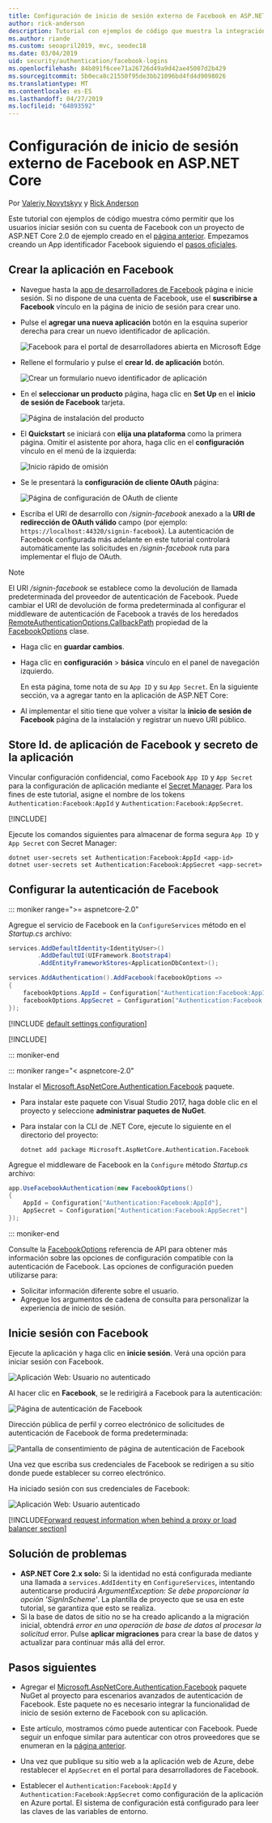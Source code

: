 ```yaml
---
title: Configuración de inicio de sesión externo de Facebook en ASP.NET Core
author: rick-anderson
description: Tutorial con ejemplos de código que muestra la integración de autenticación de usuario de la cuenta de Facebook en una aplicación de ASP.NET Core existente.
ms.author: riande
ms.custom: seoapril2019, mvc, seodec18
ms.date: 03/04/2019
uid: security/authentication/facebook-logins
ms.openlocfilehash: 84b891f6cee71a26726d49a9d42ae45007d2b429
ms.sourcegitcommit: 5b0eca8c21550f95de3bb21096bd4fd4d9098026
ms.translationtype: MT
ms.contentlocale: es-ES
ms.lasthandoff: 04/27/2019
ms.locfileid: "64893592"
---
```

# <a name="facebook-external-login-setup-in-aspnet-core"></a>Configuración de inicio de sesión externo de Facebook en ASP.NET Core

Por [Valeriy Novytskyy](https://github.com/01binary) y [Rick Anderson](https://twitter.com/RickAndMSFT)

Este tutorial con ejemplos de código muestra cómo permitir que los usuarios iniciar sesión con su cuenta de Facebook con un proyecto de ASP.NET Core 2.0 de ejemplo creado en el [página anterior](xref:security/authentication/social/index). Empezamos creando un App identificador Facebook siguiendo el [pasos oficiales](https://developers.facebook.com).

## <a name="create-the-app-in-facebook"></a>Crear la aplicación en Facebook

* Navegue hasta la [app de desarrolladores de Facebook](https://developers.facebook.com/apps/) página e inicie sesión. Si no dispone de una cuenta de Facebook, use el **suscribirse a Facebook** vínculo en la página de inicio de sesión para crear uno.

* Pulse el **agregar una nueva aplicación** botón en la esquina superior derecha para crear un nuevo identificador de aplicación.

   ![Facebook para el portal de desarrolladores abierta en Microsoft Edge](index/_static/FBMyApps.png)

* Rellene el formulario y pulse el **crear Id. de aplicación** botón.

  ![Crear un formulario nuevo identificador de aplicación](index/_static/FBNewAppId.png)

* En el **seleccionar un producto** página, haga clic en **Set Up** en el **inicio de sesión de Facebook** tarjeta.

  ![Página de instalación del producto](index/_static/FBProductSetup.png)

* El **Quickstart** se iniciará con **elija una plataforma** como la primera página. Omitir el asistente por ahora, haga clic en el **configuración** vínculo en el menú de la izquierda:

  ![Inicio rápido de omisión](index/_static/FBSkipQuickStart.png)

* Se le presentará la **configuración de cliente OAuth** página:

  ![Página de configuración de OAuth de cliente](index/_static/FBOAuthSetup.png)

* Escriba el URI de desarrollo con */signin-facebook* anexado a la **URI de redirección de OAuth válido** campo (por ejemplo: `https://localhost:44320/signin-facebook`). La autenticación de Facebook configurada más adelante en este tutorial controlará automáticamente las solicitudes en */signin-facebook* ruta para implementar el flujo de OAuth.

> [!NOTE]
> El URI */signin-facebook* se establece como la devolución de llamada predeterminada del proveedor de autenticación de Facebook. Puede cambiar el URI de devolución de forma predeterminada al configurar el middleware de autenticación de Facebook a través de los heredados [RemoteAuthenticationOptions.CallbackPath](/dotnet/api/microsoft.aspnetcore.authentication.remoteauthenticationoptions.callbackpath) propiedad de la [FacebookOptions](/dotnet/api/microsoft.aspnetcore.authentication.facebook.facebookoptions) clase.

* Haga clic en **guardar cambios**.

* Haga clic en **configuración** > **básica** vínculo en el panel de navegación izquierdo.

  En esta página, tome nota de su `App ID` y su `App Secret`. En la siguiente sección, va a agregar tanto en la aplicación de ASP.NET Core:

* Al implementar el sitio tiene que volver a visitar la **inicio de sesión de Facebook** página de la instalación y registrar un nuevo URI público.

## <a name="store-facebook-app-id-and-app-secret"></a>Store Id. de aplicación de Facebook y secreto de la aplicación

Vincular configuración confidencial, como Facebook `App ID` y `App Secret` para la configuración de aplicación mediante el [Secret Manager](xref:security/app-secrets). Para los fines de este tutorial, asigne el nombre de los tokens `Authentication:Facebook:AppId` y `Authentication:Facebook:AppSecret`.

[!INCLUDE[](~/includes/environmentVarableColon.md)]

Ejecute los comandos siguientes para almacenar de forma segura `App ID` y `App Secret` con Secret Manager:

```console
dotnet user-secrets set Authentication:Facebook:AppId <app-id>
dotnet user-secrets set Authentication:Facebook:AppSecret <app-secret>
```

## <a name="configure-facebook-authentication"></a>Configurar la autenticación de Facebook

::: moniker range=">= aspnetcore-2.0"

Agregue el servicio de Facebook en la `ConfigureServices` método en el *Startup.cs* archivo:

```csharp
services.AddDefaultIdentity<IdentityUser>()
        .AddDefaultUI(UIFramework.Bootstrap4)
        .AddEntityFrameworkStores<ApplicationDbContext>();

services.AddAuthentication().AddFacebook(facebookOptions =>
{
    facebookOptions.AppId = Configuration["Authentication:Facebook:AppId"];
    facebookOptions.AppSecret = Configuration["Authentication:Facebook:AppSecret"];
});
```

[!INCLUDE [default settings configuration](includes/default-settings.md)]

[!INCLUDE[](includes/chain-auth-providers.md)]

::: moniker-end

::: moniker range="< aspnetcore-2.0"

Instalar el [Microsoft.AspNetCore.Authentication.Facebook](https://www.nuget.org/packages/Microsoft.AspNetCore.Authentication.Facebook) paquete.

* Para instalar este paquete con Visual Studio 2017, haga doble clic en el proyecto y seleccione **administrar paquetes de NuGet**.
* Para instalar con la CLI de .NET Core, ejecute lo siguiente en el directorio del proyecto:

   `dotnet add package Microsoft.AspNetCore.Authentication.Facebook`

Agregue el middleware de Facebook en la `Configure` método *Startup.cs* archivo:

```csharp
app.UseFacebookAuthentication(new FacebookOptions()
{
    AppId = Configuration["Authentication:Facebook:AppId"],
    AppSecret = Configuration["Authentication:Facebook:AppSecret"]
});
```

::: moniker-end

Consulte la [FacebookOptions](/dotnet/api/microsoft.aspnetcore.builder.facebookoptions) referencia de API para obtener más información sobre las opciones de configuración compatible con la autenticación de Facebook. Las opciones de configuración pueden utilizarse para:

* Solicitar información diferente sobre el usuario.
* Agregue los argumentos de cadena de consulta para personalizar la experiencia de inicio de sesión.

## <a name="sign-in-with-facebook"></a>Inicie sesión con Facebook

Ejecute la aplicación y haga clic en **inicie sesión**. Verá una opción para iniciar sesión con Facebook.

![Aplicación Web: Usuario no autenticado](index/_static/DoneFacebook.png)

Al hacer clic en **Facebook**, se le redirigirá a Facebook para la autenticación:

![Página de autenticación de Facebook](index/_static/FBLogin.png)

Dirección pública de perfil y correo electrónico de solicitudes de autenticación de Facebook de forma predeterminada:

![Pantalla de consentimiento de página de autenticación de Facebook](index/_static/FBLoginDone.png)

Una vez que escriba sus credenciales de Facebook se redirigen a su sitio donde puede establecer su correo electrónico.

Ha iniciado sesión con sus credenciales de Facebook:

![Aplicación Web: Usuario autenticado](index/_static/Done.png)

[!INCLUDE[Forward request information when behind a proxy or load balancer section](includes/forwarded-headers-middleware.md)]

## <a name="troubleshooting"></a>Solución de problemas

* **ASP.NET Core 2.x solo:** Si la identidad no está configurada mediante una llamada a `services.AddIdentity` en `ConfigureServices`, intentando autenticarse producirá *ArgumentException: Se debe proporcionar la opción 'SignInScheme'*. La plantilla de proyecto que se usa en este tutorial, se garantiza que esto se realiza.
* Si la base de datos de sitio no se ha creado aplicando a la migración inicial, obtendrá *error en una operación de base de datos al procesar la solicitud* error. Pulse **aplicar migraciones** para crear la base de datos y actualizar para continuar más allá del error.

## <a name="next-steps"></a>Pasos siguientes

* Agregar el [Microsoft.AspNetCore.Authentication.Facebook](https://www.nuget.org/packages/Microsoft.AspNetCore.Authentication.Facebook) paquete NuGet al proyecto para escenarios avanzados de autenticación de Facebook. Este paquete no es necesario integrar la funcionalidad de inicio de sesión externo de Facebook con su aplicación. 

* Este artículo, mostramos cómo puede autenticar con Facebook. Puede seguir un enfoque similar para autenticar con otros proveedores que se enumeran en la [página anterior](xref:security/authentication/social/index).

* Una vez que publique su sitio web a la aplicación web de Azure, debe restablecer el `AppSecret` en el portal para desarrolladores de Facebook.

* Establecer el `Authentication:Facebook:AppId` y `Authentication:Facebook:AppSecret` como configuración de la aplicación en Azure portal. El sistema de configuración está configurado para leer las claves de las variables de entorno.
